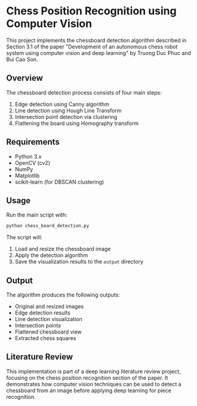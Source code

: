 # Chess Position Recognition using Computer Vision

This project implements the chessboard detection algorithm described in Section 3.1 of the paper "Development of an autonomous chess robot system using computer vision and deep learning" by Truong Duc Phuc and Bui Cao Son.

## Overview

The chessboard detection process consists of four main steps:
1. Edge detection using Canny algorithm
2. Line detection using Hough Line Transform
3. Intersection point detection via clustering
4. Flattening the board using Homography transform

## Requirements

- Python 3.x
- OpenCV (cv2)
- NumPy
- Matplotlib
- scikit-learn (for DBSCAN clustering)

## Usage

Run the main script with:

```bash
python chess_board_detection.py
```

The script will:
1. Load and resize the chessboard image
2. Apply the detection algorithm
3. Save the visualization results to the `output` directory

## Output

The algorithm produces the following outputs:
- Original and resized images
- Edge detection results
- Line detection visualization
- Intersection points
- Flattened chessboard view
- Extracted chess squares

## Literature Review

This implementation is part of a deep learning literature review project, focusing on the chess position recognition section of the paper. It demonstrates how computer vision techniques can be used to detect a chessboard from an image before applying deep learning for piece recognition. 